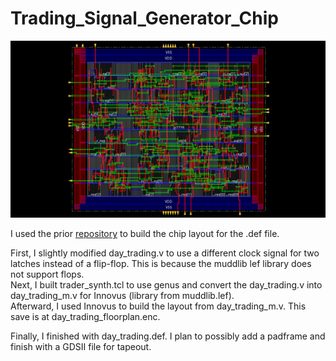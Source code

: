 # Trading_Signal_Generator_Chip

![image](trading_def.png)

I used the prior [repository](https://github.com/maxj723/DIC_Trading_Signal_Generator) to build the chip layout for the .def file.   

First, I slightly modified day_trading.v to use a different clock signal for two latches instead of a flip-flop. This is because the muddlib lef library does not support flops.   
Next, I built trader_synth.tcl to use genus and convert the day_trading.v into day_trading_m.v for Innovus (library from muddlib.lef).   
Afterward, I used Innovus to build the layout from day_trading_m.v. This save is at day_trading_floorplan.enc.   
   
Finally, I finished with day_trading.def. I plan to possibly add a padframe and finish with a GDSII file for tapeout.   
